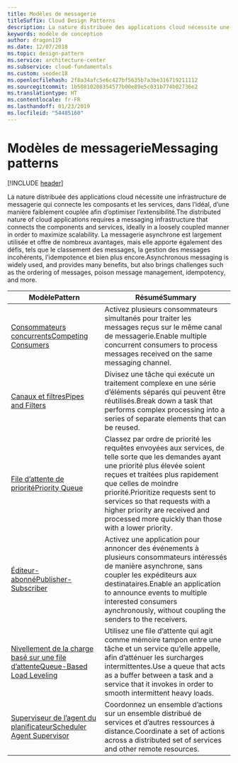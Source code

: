 ```yaml
---
title: Modèles de messagerie
titleSuffix: Cloud Design Patterns
description: La nature distribuée des applications cloud nécessite une infrastructure de messagerie qui connecte les composants et les services, dans l’idéal, d’une manière faiblement couplée afin d’optimiser l’extensibilité. La messagerie asynchrone est largement utilisée et offre de nombreux avantages, mais elle apporte également des défis, tels que le classement des messages, la gestion des messages incohérents, l’idempotence et bien plus encore.
keywords: modèle de conception
author: dragon119
ms.date: 12/07/2018
ms.topic: design-pattern
ms.service: architecture-center
ms.subservice: cloud-fundamentals
ms.custom: seodec18
ms.openlocfilehash: 2f8a34afc5e6c427bf5635b7a3be316719211112
ms.sourcegitcommit: 1b50810208354577b00e89e5c031b774b02736e2
ms.translationtype: HT
ms.contentlocale: fr-FR
ms.lasthandoff: 01/23/2019
ms.locfileid: "54485160"
---
```

# <a name="messaging-patterns"></a><span data-ttu-id="9bb10-105">Modèles de messagerie</span><span class="sxs-lookup"><span data-stu-id="9bb10-105">Messaging patterns</span></span>

[!INCLUDE [header](../../_includes/header.md)]

<span data-ttu-id="9bb10-106">La nature distribuée des applications cloud nécessite une infrastructure de messagerie qui connecte les composants et les services, dans l’idéal, d’une manière faiblement couplée afin d’optimiser l’extensibilité.</span><span class="sxs-lookup"><span data-stu-id="9bb10-106">The distributed nature of cloud applications requires a messaging infrastructure that connects the components and services, ideally in a loosely coupled manner in order to maximize scalability.</span></span> <span data-ttu-id="9bb10-107">La messagerie asynchrone est largement utilisée et offre de nombreux avantages, mais elle apporte également des défis, tels que le classement des messages, la gestion des messages incohérents, l’idempotence et bien plus encore.</span><span class="sxs-lookup"><span data-stu-id="9bb10-107">Asynchronous messaging is widely used, and provides many benefits, but also brings challenges such as the ordering of messages, poison message management, idempotency, and more.</span></span>

| <span data-ttu-id="9bb10-108">Modèle</span><span class="sxs-lookup"><span data-stu-id="9bb10-108">Pattern</span></span> | <span data-ttu-id="9bb10-109">Résumé</span><span class="sxs-lookup"><span data-stu-id="9bb10-109">Summary</span></span> |
| ------- | ------- |
| [<span data-ttu-id="9bb10-110">Consommateurs concurrents</span><span class="sxs-lookup"><span data-stu-id="9bb10-110">Competing Consumers</span></span>](../competing-consumers.md) | <span data-ttu-id="9bb10-111">Activez plusieurs consommateurs simultanés pour traiter les messages reçus sur le même canal de messagerie.</span><span class="sxs-lookup"><span data-stu-id="9bb10-111">Enable multiple concurrent consumers to process messages received on the same messaging channel.</span></span> |
| [<span data-ttu-id="9bb10-112">Canaux et filtres</span><span class="sxs-lookup"><span data-stu-id="9bb10-112">Pipes and Filters</span></span>](../pipes-and-filters.md) | <span data-ttu-id="9bb10-113">Divisez une tâche qui exécute un traitement complexe en une série d’éléments séparés qui peuvent être réutilisés.</span><span class="sxs-lookup"><span data-stu-id="9bb10-113">Break down a task that performs complex processing into a series of separate elements that can be reused.</span></span> |
| [<span data-ttu-id="9bb10-114">File d’attente de priorité</span><span class="sxs-lookup"><span data-stu-id="9bb10-114">Priority Queue</span></span>](../priority-queue.md) | <span data-ttu-id="9bb10-115">Classez par ordre de priorité les requêtes envoyées aux services, de telle sorte que les demandes ayant une priorité plus élevée soient reçues et traitées plus rapidement que celles de moindre priorité.</span><span class="sxs-lookup"><span data-stu-id="9bb10-115">Prioritize requests sent to services so that requests with a higher priority are received and processed more quickly than those with a lower priority.</span></span> |
| [<span data-ttu-id="9bb10-116">Éditeur-abonné</span><span class="sxs-lookup"><span data-stu-id="9bb10-116">Publisher-Subscriber</span></span>](../publisher-subscriber.md) | <span data-ttu-id="9bb10-117">Activez une application pour annoncer des événements à plusieurs consommateurs intéressés de manière asynchrone, sans coupler les expéditeurs aux destinataires.</span><span class="sxs-lookup"><span data-stu-id="9bb10-117">Enable an application to announce events to multiple interested consumers aynchronously, without coupling the senders to the receivers.</span></span> |
| [<span data-ttu-id="9bb10-118">Nivellement de la charge basé sur une file d’attente</span><span class="sxs-lookup"><span data-stu-id="9bb10-118">Queue-Based Load Leveling</span></span>](../queue-based-load-leveling.md) | <span data-ttu-id="9bb10-119">Utilisez une file d’attente qui agit comme mémoire tampon entre une tâche et un service qu’elle appelle, afin d’atténuer les surcharges intermittentes.</span><span class="sxs-lookup"><span data-stu-id="9bb10-119">Use a queue that acts as a buffer between a task and a service that it invokes in order to smooth intermittent heavy loads.</span></span> |
| [<span data-ttu-id="9bb10-120">Superviseur de l’agent du planificateur</span><span class="sxs-lookup"><span data-stu-id="9bb10-120">Scheduler Agent Supervisor</span></span>](../scheduler-agent-supervisor.md) | <span data-ttu-id="9bb10-121">Coordonnez un ensemble d’actions sur un ensemble distribué de services et d’autres ressources à distance.</span><span class="sxs-lookup"><span data-stu-id="9bb10-121">Coordinate a set of actions across a distributed set of services and other remote resources.</span></span> |
